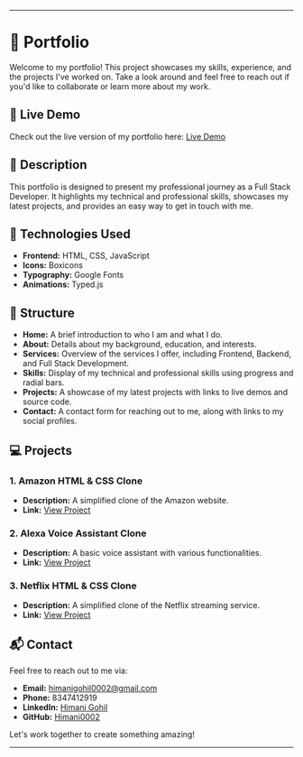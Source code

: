 

---

# 📁 Portfolio

Welcome to my portfolio! This project showcases my skills, experience, and the projects I've worked on. Take a look around and feel free to reach out if you'd like to collaborate or learn more about my work.

## 🌟 Live Demo

Check out the live version of my portfolio here: [Live Demo](#)

## 📝 Description

This portfolio is designed to present my professional journey as a Full Stack Developer. It highlights my technical and professional skills, showcases my latest projects, and provides an easy way to get in touch with me.

## 🔧 Technologies Used

- **Frontend:** HTML, CSS, JavaScript
- **Icons:** Boxicons
- **Typography:** Google Fonts
- **Animations:** Typed.js

## 📂 Structure

- **Home:** A brief introduction to who I am and what I do.
- **About:** Details about my background, education, and interests.
- **Services:** Overview of the services I offer, including Frontend, Backend, and Full Stack Development.
- **Skills:** Display of my technical and professional skills using progress and radial bars.
- **Projects:** A showcase of my latest projects with links to live demos and source code.
- **Contact:** A contact form for reaching out to me, along with links to my social profiles.

## 💻 Projects

### 1. **Amazon HTML & CSS Clone**
   - **Description:** A simplified clone of the Amazon website.
   - **Link:** [View Project](https://66bdfbbb03377a250ff25c49--strong-pixie-b4d00e.netlify.app/)

### 2. **Alexa Voice Assistant Clone**
   - **Description:** A basic voice assistant with various functionalities.
   - **Link:** [View Project](https://github.com/Himani0002/Alexa.git)

### 3. **Netflix HTML & CSS Clone**
   - **Description:** A simplified clone of the Netflix streaming service.
   - **Link:** [View Project](https://66bdfc1003377a250ff25dc2--melodious-gnome-f56f0c.netlify.app/)

## 📬 Contact

Feel free to reach out to me via:

- **Email:** himanigohil0002@gmail.com
- **Phone:** 8347412919
- **LinkedIn:** [Himani Gohil](https://www.linkedin.com/in/himani-gohil/)
- **GitHub:** [Himani0002](https://github.com/Himani0002)

Let's work together to create something amazing!

---
